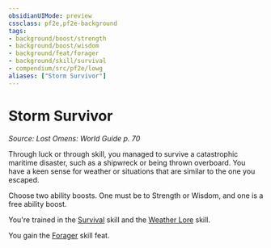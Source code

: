 ```yaml
---
obsidianUIMode: preview
cssclass: pf2e,pf2e-background
tags:
- background/boost/strength
- background/boost/wisdom
- background/feat/forager
- background/skill/survival
- compendium/src/pf2e/lowg
aliases: ["Storm Survivor"]
---
```

# Storm Survivor
*Source: Lost Omens: World Guide p. 70*  

Through luck or through skill, you managed to survive a catastrophic maritime disaster, such as a shipwreck or being thrown overboard. You have a keen sense for weather or situations that are similar to the one you escaped.

Choose two ability boosts. One must be to Strength or Wisdom, and one is a free ability boost.

You're trained in the [Survival](../../skills.md#Survival) skill and the [Weather Lore](../../skills.md#Lore) skill.

You gain the [Forager](../../feats/forager.md) skill feat.